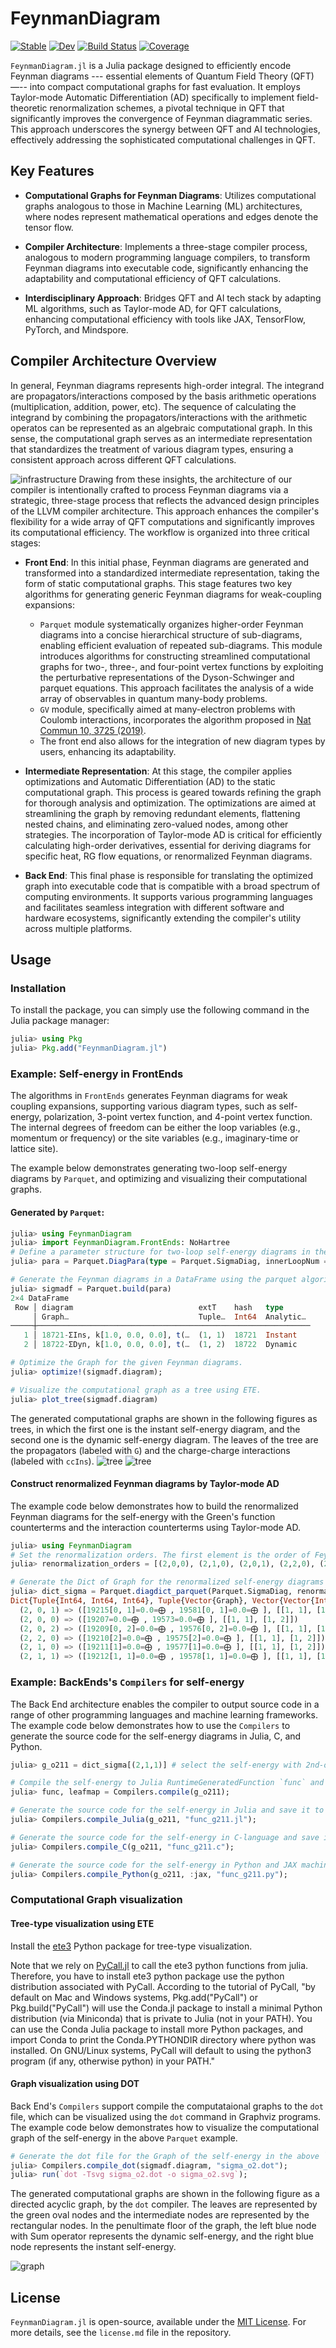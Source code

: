 # FeynmanDiagram

[![Stable](https://img.shields.io/badge/docs-stable-blue.svg)](https://numericalEFT.github.io/FeynmanDiagram.jl/stable)
[![Dev](https://img.shields.io/badge/docs-dev-blue.svg)](https://numericalEFT.github.io/FeynmanDiagram.jl/dev)
[![Build Status](https://github.com/numericalEFT/FeynmanDiagram.jl/workflows/CI/badge.svg)](https://github.com/numericalEFT/FeynmanDiagram.jl/actions)
[![Coverage](https://codecov.io/gh/numericalEFT/FeynmanDiagram.jl/branch/master/graph/badge.svg)](https://codecov.io/gh/numericalEFT/FeynmanDiagram.jl)

`FeynmanDiagram.jl` is a Julia package designed to efficiently encode Feynman diagrams --- essential elements of Quantum Field Theory (QFT) —-- into compact computational graphs for fast evaluation. It employs Taylor-mode Automatic Differentiation (AD) specifically to implement field-theoretic renormalization schemes, a pivotal technique in QFT that significantly improves the convergence of Feynman diagrammatic series. This approach underscores the synergy between QFT and AI technologies, effectively addressing the sophisticated computational challenges in QFT.

## Key Features

- **Computational Graphs for Feynman Diagrams**: Utilizes computational graphs analogous to those in Machine Learning (ML) architectures, where nodes represent mathematical operations and edges denote the tensor flow.
  
- **Compiler Architecture**: Implements a three-stage compiler process, analogous to modern programming language compilers, to transform Feynman diagrams into executable code, significantly enhancing the adaptability and computational efficiency of QFT calculations.

- **Interdisciplinary Approach**: Bridges QFT and AI tech stack by adapting ML algorithms, such as Taylor-mode AD, for QFT calculations, enhancing computational efficiency with tools like JAX, TensorFlow, PyTorch, and Mindspore.

## Compiler Architecture Overview

In general, Feynman diagrams represents high-order integral. The integrand are propagators/interactions composed by the basis arithmetic operations (multiplication, addition, power, etc). The sequence of calculating the integrand by combining the propagators/interactions with the arithmetic operatos can be represented as an algebraic computational graph. In this sense, the computational graph serves as an intermediate representation that standardizes the treatment of various diagram types, ensuring a consistent approach across different QFT calculations.

![infrastructure](assets/diagram_compiler.svg?raw=true "Compiler Infrastructure")
Drawing from these insights, the architecture of our compiler is intentionally crafted to process Feynman diagrams via a strategic, three-stage process that reflects the advanced design principles of the LLVM compiler architecture. This approach enhances the compiler's flexibility for a wide array of QFT computations and significantly improves its computational efficiency. The workflow is organized into three critical stages:

- **Front End**: In this initial phase, Feynman diagrams are generated and transformed into a standardized intermediate representation, taking the form of static computational graphs. This stage features two key algorithms for generating generic Feynman diagrams for weak-coupling expansions:
   - `Parquet` module systematically organizes higher-order Feynman diagrams into a concise hierarchical structure of sub-diagrams, enabling efficient evaluation of repeated sub-diagrams. This module introduces algorithms for constructing streamlined computational graphs for two-, three-, and four-point vertex functions by exploiting the perturbative representations of the Dyson-Schwinger and parquet equations. This approach facilitates the analysis of a wide array of observables in quantum many-body problems.
   - `GV` module, specifically aimed at many-electron problems with Coulomb interactions, incorporates the algorithm proposed in [Nat Commun 10, 3725 (2019)](https://doi.org/10.1038/s41467-019-11708-6).
   - The front end also allows for the integration of new diagram types by users, enhancing its adaptability.

- **Intermediate Representation**:  At this stage, the compiler applies optimizations and Automatic Differentiation (AD) to the static computational graph. This process is geared towards refining the graph for thorough analysis and optimization. The optimizations are aimed at streamlining the graph by removing redundant elements, flattening nested chains, and eliminating zero-valued nodes, among other strategies. The incorporation of Taylor-mode AD is critical for efficiently calculating high-order derivatives, essential for deriving diagrams for specific heat, RG flow equations, or renormalized Feynman diagrams.

- **Back End**: This final phase is responsible for translating the optimized graph into executable code that is compatible with a broad spectrum of computing environments. It supports various programming languages and facilitates seamless integration with different software and hardware ecosystems, significantly extending the compiler's utility across multiple platforms.

## Usage

### Installation

To install the package, you can simply use the following command in the Julia package manager:

```julia
julia> using Pkg
julia> Pkg.add("FeynmanDiagram.jl")
```
### Example: Self-energy in FrontEnds

The algorithms in `FrontEnds` generates Feynman diagrams for weak coupling expansions, supporting various diagram types, such as self-energy, polarization, 3-point vertex function, and 4-point vertex function. The internal degrees of freedom can be either the loop variables (e.g., momentum or frequency) or the site variables (e.g., imaginary-time or lattice site).

The example below demonstrates generating two-loop self-energy diagrams by `Parquet`, and optimizing and visualizing their computational graphs.

#### Generated by `Parquet`:
```julia
julia> using FeynmanDiagram
julia> import FeynmanDiagram.FrontEnds: NoHartree
# Define a parameter structure for two-loop self-energy diagrams in the momentum and the imaginary-time representation. Require the diagrams to be green's function irreducible.
julia> para = Parquet.DiagPara(type = Parquet.SigmaDiag, innerLoopNum = 2 hasTau = true, filter=[NoHartree,]);

# Generate the Feynman diagrams in a DataFrame using the parquet algorithm. `sigmadf` is a DataFrame containing fields :type, :extT, :diagram, and :hash.
julia> sigmadf = Parquet.build(para) 
2×4 DataFrame
 Row │ diagram                            extT    hash   type
     │ Graph…                             Tuple…  Int64  Analytic…
─────┼─────────────────────────────────────────────────────────────
   1 │ 18721-ΣIns, k[1.0, 0.0, 0.0], t(…  (1, 1)  18721  Instant
   2 │ 18722-ΣDyn, k[1.0, 0.0, 0.0], t(…  (1, 2)  18722  Dynamic

# Optimize the Graph for the given Feynman diagrams.
julia> optimize!(sigmadf.diagram); 

# Visualize the computational graph as a tree using ETE.
julia> plot_tree(sigmadf.diagram) 
```

The generated computational graphs are shown in the following figures as trees, in which the first one is the instant self-energy diagram, and the second one is the dynamic self-energy diagram. The leaves of the tree are the propagators (labeled with `G`) and the charge-charge interactions (labeled with `ccIns`).
![tree](assets/sigmaIns_ete.svg?raw=true "Diagram Tree")
![tree](assets/sigma_ete.svg?raw=true "Diagram Tree")

#### Construct renormalized Feynman diagrams by Taylor-mode AD

The example code below demonstrates how to build the renormalized Feynman diagrams for the self-energy with the Green's function counterterms and the interaction counterterms using Taylor-mode AD.

```julia
julia> using FeynmanDiagram
# Set the renormalization orders. The first element is the order of Feynman diagrams, the second element is the order of the Green's function counterterms, and the second element is the order of the interaction counterterms.
julia> renormalization_orders = [(2,0,0), (2,1,0), (2,0,1), (2,2,0), (2,1,1), (2,0,2)];

# Generate the Dict of Graph for the renormalized self-energy diagrams with the Green's function counterterms and the interaction counterterms.
julia> dict_sigma = Parquet.diagdict_parquet(Parquet.SigmaDiag, renormalization_orders, filter=[FrontEnds.NoHartree])
Dict{Tuple{Int64, Int64, Int64}, Tuple{Vector{Graph}, Vector{Vector{Int64}}}} with 6 entries:
  (2, 0, 1) => ([19215[0, 1]=0.0=⨁ , 19581[0, 1]=0.0=⨁ ], [[1, 1], [1, 2]])
  (2, 0, 0) => ([19207=0.0=⨁ , 19573=0.0=⨁ ], [[1, 1], [1, 2]])
  (2, 0, 2) => ([19209[0, 2]=0.0=⨁ , 19576[0, 2]=0.0=⨁ ], [[1, 1], [1, 2]])
  (2, 2, 0) => ([19210[2]=0.0=⨁ , 19575[2]=0.0=⨁ ], [[1, 1], [1, 2]])
  (2, 1, 0) => ([19211[1]=0.0=⨁ , 19577[1]=0.0=⨁ ], [[1, 1], [1, 2]])
  (2, 1, 1) => ([19212[1, 1]=0.0=⨁ , 19578[1, 1]=0.0=⨁ ], [[1, 1], [1, 2]])
```

### Example: BackEnds's `Compilers` for self-energy
The Back End architecture enables the compiler to output source code in a range of other programming languages and machine learning frameworks. The example code below demonstrates how to use the `Compilers` to generate the source code for the self-energy diagrams in Julia, C, and Python.

```julia
julia> g_o211 = dict_sigma[(2,1,1)] # select the self-energy with 2nd-order Green's function counterterms and 1st-order interaction counterterms.

# Compile the self-energy to Julia RuntimeGeneratedFunction `func` and the `leafmap`, which maps the indices in the vector of leaf values to the corresponding leafs (propagators and interactions). 
julia> func, leafmap = Compilers.compile(g_o211);

# Generate the source code for the self-energy in Julia and save it to a file.
julia> Compilers.compile_Julia(g_o211, "func_g211.jl");

# Generate the source code for the self-energy in C-language and save it to a file.
julia> Compilers.compile_C(g_o211, "func_g211.c");

# Generate the source code for the self-energy in Python and JAX machine learning framework and save it to a file.
julia> Compilers.compile_Python(g_o211, :jax, "func_g211.py");
```

### Computational Graph visualization
#### Tree-type visualization using ETE
Install the [ete3](http://etetoolkit.org/) Python package for tree-type visualization.

Note that we rely on [PyCall.jl](https://github.com/JuliaPy/PyCall.jl) to call the ete3 python functions from julia. Therefore, you have to install ete3 python package use the python distribution associated with PyCall. According to the tutorial of PyCall, "by default on Mac and Windows systems, Pkg.add("PyCall") or Pkg.build("PyCall") will use the Conda.jl package to install a minimal Python distribution (via Miniconda) that is private to Julia (not in your PATH). You can use the Conda Julia package to install more Python packages, and import Conda to print the Conda.PYTHONDIR directory where python was installed. On GNU/Linux systems, PyCall will default to using the python3 program (if any, otherwise python) in your PATH."

#### Graph visualization using DOT
Back End's `Compilers` support compile the computataional graphs to the `dot` file, which can be visualized using the `dot` command in Graphviz programs. The example code below demonstrates how to visualize the computational graph of the self-energy in the above `Parquet` example.

```julia
# Generate the dot file for the Graph of the self-energy in the above `Parquet` example.
julia> Compilers.compile_dot(sigmadf.diagram, "sigma_o2.dot");
julia> run(`dot -Tsvg sigma_o2.dot -o sigma_o2.svg`);
```

The generated computational graphs are shown in the following figure as a directed acyclic graph, by the `dot` compiler. The leaves are represented by the green oval nodes and the intermediate nodes are represented by the rectangular nodes. In the penultimate floor of the graph, the left blue node with Sum operator represents the dynamic self-energy, and the right blue node represents the instant self-energy. 

![graph](assets/sigma_o2.svg?raw=true "Graph")

## License
`FeynmanDiagram.jl` is open-source, available under the [MIT License](https://opensource.org/licenses/MIT). For more details, see the `license.md` file in the repository.